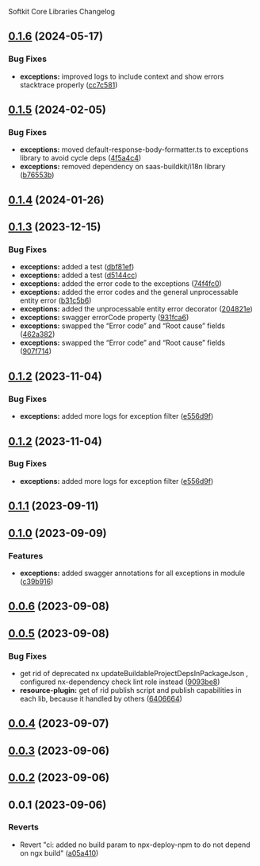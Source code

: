 Softkit Core Libraries Changelog
## [0.1.6](https://github.com/softkitit/softkit-core/compare/exceptions-0.1.5...exceptions-0.1.6) (2024-05-17)


### Bug Fixes

* **exceptions:** improved logs to include context and show errors stacktrace properly ([cc7c581](https://github.com/softkitit/softkit-core/commit/cc7c5818c2b8fc88741f46e0e6ab16f2e0cf4d1e))

## [0.1.5](https://github.com/softkitit/softkit-core/compare/exceptions-0.1.4...exceptions-0.1.5) (2024-02-05)


### Bug Fixes

* **exceptions:** moved default-response-body-formatter.ts to exceptions library to avoid cycle deps ([4f5a4c4](https://github.com/softkitit/softkit-core/commit/4f5a4c4a0dfc448763b568407e085645b4389211))
* **exceptions:** removed dependency on saas-buildkit/i18n library ([b76553b](https://github.com/softkitit/softkit-core/commit/b76553b1afdbf03764b01e45fe9718a556030d20))

## [0.1.4](https://github.com/softkitit/softkit-core/compare/exceptions-0.1.3...exceptions-0.1.4) (2024-01-26)

## [0.1.3](https://github.com/softkitit/softkit-core/compare/exceptions-0.1.2...exceptions-0.1.3) (2023-12-15)


### Bug Fixes

* **exceptions:** added a test ([dbf81ef](https://github.com/softkitit/softkit-core/commit/dbf81efd774104adf122d2da60af7f375ec60523))
* **exceptions:** added a test ([d5144cc](https://github.com/softkitit/softkit-core/commit/d5144cc4387a23ff6810f586d1c5c188efc62e12))
* **exceptions:** added the error code to the exceptions ([74f4fc0](https://github.com/softkitit/softkit-core/commit/74f4fc02eee9c30d59680960df716132592edead))
* **exceptions:** added the error codes and the general unprocessable entity error ([b31c5b6](https://github.com/softkitit/softkit-core/commit/b31c5b68a95285bc51d339b797ae0068ddac349a))
* **exceptions:** added the unprocessable entity error decorator ([204821e](https://github.com/softkitit/softkit-core/commit/204821e504ab8728d4ea3830b3337504a2c5ad88))
* **exceptions:** swagger errorCode property ([931fca6](https://github.com/softkitit/softkit-core/commit/931fca60b37e82457a81a20971160f1a3d27ee5d))
* **exceptions:** swapped the “Error code” and “Root cause” fields ([462a382](https://github.com/softkitit/softkit-core/commit/462a382880b889f3d4d37004d6e44b5917118238))
* **exceptions:** swapped the “Error code” and “Root cause” fields ([907f714](https://github.com/softkitit/softkit-core/commit/907f7144b90e0861f91716c8334792b9472b0f44))

## [0.1.2](https://github.com/softkitit/softkit-core/compare/exceptions-0.1.1...exceptions-0.1.2) (2023-11-04)


### Bug Fixes

* **exceptions:** added more logs for exception filter ([e556d9f](https://github.com/softkitit/softkit-core/commit/e556d9fe3a49a581b8d6350f9126fbdd70d5a6c6))

## [0.1.2](https://github.com/saas-buildkit/saas-buildkit-core/compare/exceptions-0.1.1...exceptions-0.1.2) (2023-11-04)


### Bug Fixes

* **exceptions:** added more logs for exception filter ([e556d9f](https://github.com/saas-buildkit/saas-buildkit-core/commit/e556d9fe3a49a581b8d6350f9126fbdd70d5a6c6))

## [0.1.1](https://github.com/saas-buildkit/saas-buildkit-core/compare/exceptions-0.1.0...exceptions-0.1.1) (2023-09-11)

## [0.1.0](https://github.com/saas-buildkit/saas-buildkit-core/compare/exceptions-0.0.6...exceptions-0.1.0) (2023-09-09)


### Features

* **exceptions:** added swagger annotations for all exceptions in module ([c39b916](https://github.com/saas-buildkit/saas-buildkit-core/commit/c39b9160b7606d4c66dcb53fbb2b00beaa472959))

## [0.0.6](https://github.com/saas-buildkit/saas-buildkit-core/compare/exceptions-0.0.5...exceptions-0.0.6) (2023-09-08)

## [0.0.5](https://github.com/saas-buildkit/saas-buildkit-core/compare/exceptions-0.0.4...exceptions-0.0.5) (2023-09-08)


### Bug Fixes

* get rid of deprecated nx updateBuildableProjectDepsInPackageJson , configured nx-dependency check lint role instead ([9093be8](https://github.com/saas-buildkit/saas-buildkit-core/commit/9093be892fd5f71629a6c22388e12432dacefdec))
* **resource-plugin:** get of rid publish script and publish capabilities in each lib, because it handled by others ([6406664](https://github.com/saas-buildkit/saas-buildkit-core/commit/64066640d13cfc6bf4e16055349265015d7bcd12))

## [0.0.4](https://github.com/saas-buildkit/saas-buildkit-core/compare/exceptions-0.0.3...exceptions-0.0.4) (2023-09-07)

## [0.0.3](https://github.com/saas-buildkit/saas-buildkit-core/compare/exceptions-0.0.2...exceptions-0.0.3) (2023-09-06)

## [0.0.2](https://github.com/saas-buildkit/saas-buildkit-core/compare/exceptions-0.0.1...exceptions-0.0.2) (2023-09-06)

## 0.0.1 (2023-09-06)


### Reverts

* Revert "ci: added no build param to npx-deploy-npm to do not depend on ngx build" ([a05a410](https://github.com/saas-buildkit/saas-buildkit-core/commit/a05a41073965039dd9656840a80144dcd6b4e180))
